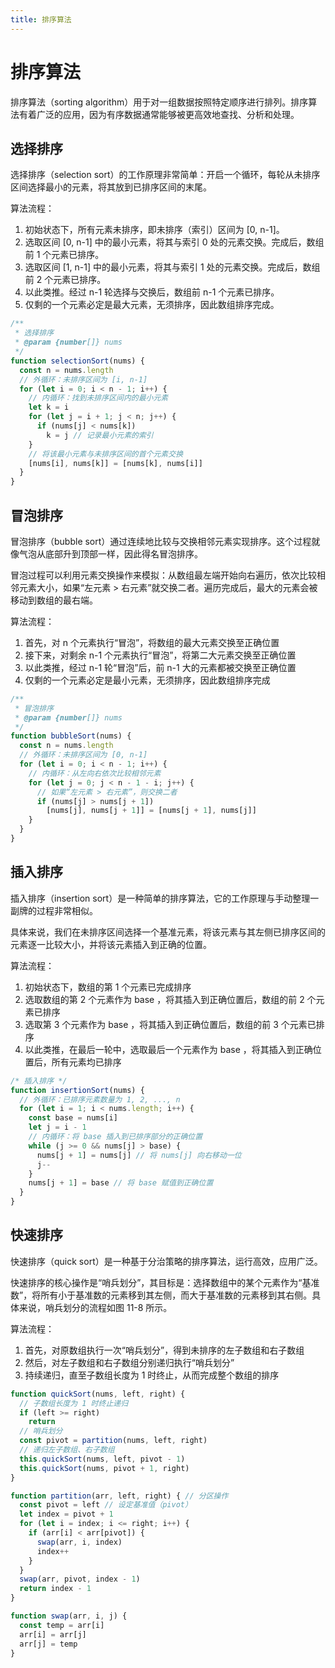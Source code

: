 ```yaml
---
title: 排序算法
---
```


# 排序算法

排序算法（sorting algorithm）用于对一组数据按照特定顺序进行排列。排序算法有着广泛的应用，因为有序数据通常能够被更高效地查找、分析和处理。

## 选择排序

选择排序（selection sort）的工作原理非常简单：开启一个循环，每轮从未排序区间选择最小的元素，将其放到已排序区间的末尾。

算法流程：

1. 初始状态下，所有元素未排序，即未排序（索引）区间为 [0, n-1]。
2. 选取区间 [0, n-1] 中的最小元素，将其与索引 0 处的元素交换。完成后，数组前 1 个元素已排序。
3. 选取区间 [1, n-1] 中的最小元素，将其与索引 1  处的元素交换。完成后，数组前 2 个元素已排序。
4. 以此类推。经过 n-1 轮选择与交换后，数组前 n-1 个元素已排序。
5. 仅剩的一个元素必定是最大元素，无须排序，因此数组排序完成。

```js
/**
 * 选择排序
 * @param {number[]} nums
 */
function selectionSort(nums) {
  const n = nums.length
  // 外循环：未排序区间为 [i, n-1]
  for (let i = 0; i < n - 1; i++) {
    // 内循环：找到未排序区间内的最小元素
    let k = i
    for (let j = i + 1; j < n; j++) {
      if (nums[j] < nums[k])
        k = j // 记录最小元素的索引
    }
    // 将该最小元素与未排序区间的首个元素交换
    [nums[i], nums[k]] = [nums[k], nums[i]]
  }
}
```

## 冒泡排序

冒泡排序（bubble sort）通过连续地比较与交换相邻元素实现排序。这个过程就像气泡从底部升到顶部一样，因此得名冒泡排序。

冒泡过程可以利用元素交换操作来模拟：从数组最左端开始向右遍历，依次比较相邻元素大小，如果“左元素 > 右元素”就交换二者。遍历完成后，最大的元素会被移动到数组的最右端。

算法流程：

1. 首先，对 n 个元素执行“冒泡”，将数组的最大元素交换至正确位置
2. 接下来，对剩余 n-1 个元素执行“冒泡”，将第二大元素交换至正确位置
3. 以此类推，经过 n-1 轮“冒泡”后，前 n-1 大的元素都被交换至正确位置
4. 仅剩的一个元素必定是最小元素，无须排序，因此数组排序完成

```js
/**
 * 冒泡排序
 * @param {number[]} nums
 */
function bubbleSort(nums) {
  const n = nums.length
  // 外循环：未排序区间为 [0, n-1]
  for (let i = 0; i < n - 1; i++) {
    // 内循环：从左向右依次比较相邻元素
    for (let j = 0; j < n - 1 - i; j++) {
      // 如果“左元素 > 右元素”，则交换二者
      if (nums[j] > nums[j + 1])
        [nums[j], nums[j + 1]] = [nums[j + 1], nums[j]]
    }
  }
}
```

## 插入排序

插入排序（insertion sort）是一种简单的排序算法，它的工作原理与手动整理一副牌的过程非常相似。

具体来说，我们在未排序区间选择一个基准元素，将该元素与其左侧已排序区间的元素逐一比较大小，并将该元素插入到正确的位置。

算法流程：

1. 初始状态下，数组的第 1 个元素已完成排序
2. 选取数组的第 2 个元素作为 base ，将其插入到正确位置后，数组的前 2 个元素已排序
3. 选取第 3 个元素作为 base ，将其插入到正确位置后，数组的前 3 个元素已排序
4. 以此类推，在最后一轮中，选取最后一个元素作为 base ，将其插入到正确位置后，所有元素均已排序

```js
/* 插入排序 */
function insertionSort(nums) {
  // 外循环：已排序元素数量为 1, 2, ..., n
  for (let i = 1; i < nums.length; i++) {
    const base = nums[i]
    let j = i - 1
    // 内循环：将 base 插入到已排序部分的正确位置
    while (j >= 0 && nums[j] > base) {
      nums[j + 1] = nums[j] // 将 nums[j] 向右移动一位
      j--
    }
    nums[j + 1] = base // 将 base 赋值到正确位置
  }
}
```

## 快速排序

快速排序（quick sort）是一种基于分治策略的排序算法，运行高效，应用广泛。

快速排序的核心操作是“哨兵划分”，其目标是：选择数组中的某个元素作为“基准数”，将所有小于基准数的元素移到其左侧，而大于基准数的元素移到其右侧。具体来说，哨兵划分的流程如图 11-8 所示。

算法流程：

1. 首先，对原数组执行一次“哨兵划分”，得到未排序的左子数组和右子数组
2. 然后，对左子数组和右子数组分别递归执行“哨兵划分”
3. 持续递归，直至子数组长度为 1 时终止，从而完成整个数组的排序

```js
function quickSort(nums, left, right) {
  // 子数组长度为 1 时终止递归
  if (left >= right)
    return
  // 哨兵划分
  const pivot = partition(nums, left, right)
  // 递归左子数组、右子数组
  this.quickSort(nums, left, pivot - 1)
  this.quickSort(nums, pivot + 1, right)
}

function partition(arr, left, right) { // 分区操作
  const pivot = left // 设定基准值（pivot）
  let index = pivot + 1
  for (let i = index; i <= right; i++) {
    if (arr[i] < arr[pivot]) {
      swap(arr, i, index)
      index++
    }
  }
  swap(arr, pivot, index - 1)
  return index - 1
}

function swap(arr, i, j) {
  const temp = arr[i]
  arr[i] = arr[j]
  arr[j] = temp
}
```

